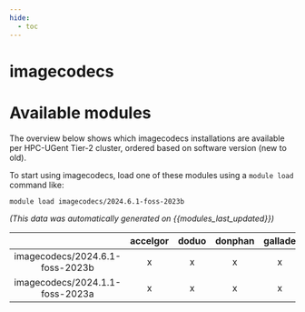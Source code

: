 ```yaml
---
hide:
  - toc
---
```


imagecodecs
===========

# Available modules


The overview below shows which imagecodecs installations are available per HPC-UGent Tier-2 cluster, ordered based on software version (new to old).

To start using imagecodecs, load one of these modules using a `module load` command like:

```shell
module load imagecodecs/2024.6.1-foss-2023b
```

*(This data was automatically generated on {{modules_last_updated}})*  

| |accelgor|doduo|donphan|gallade|joltik|shinx|
| :---: | :---: | :---: | :---: | :---: | :---: | :---: |
|imagecodecs/2024.6.1-foss-2023b|x|x|x|x|x|x|
|imagecodecs/2024.1.1-foss-2023a|x|x|x|x|x|x|
